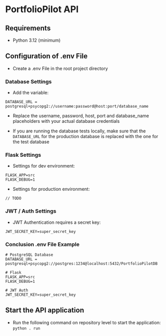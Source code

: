 # PortfolioPilot API

## Requirements
  * Python 3.12 (minimum)

## Configuration of .env File
  * Create a .env File in the root project directory

### Database Settings
  * Add the variable:
```
DATABASE_URL = postgresql+psycopg2://username:password@host:port/database_name
```
  * Replace the username, password, host, port and database_name placeholders with your actual database credentials

  * If you are running the database tests locally, make sure that the ```DATABASE_URL``` for the production database is replaced with the
    one for the test database
### Flask Settings
  * Settings for dev environment:
```
FLASK_APP=src
FLASK_DEBUG=1
```
  * Settings for production environment:
```
// TODO
```

### JWT / Auth Settings
  * JWT Authentication requires a secret key:
```
JWT_SECRET_KEY=super_secret_key
```

### Conclusion .env File Example
```
# PostgreSQL Database
DATABASE_URL = postgresql+psycopg2://postgres:1234@localhost:5432/PortfolioPilotDB

# Flask
FLASK_APP=src
FLASK_DEBUG=1

# JWT Auth
JWT_SECRET_KEY=super_secret_key
```

## Start the API application
  * Run the following command on repository level to start the application: `python . run`

